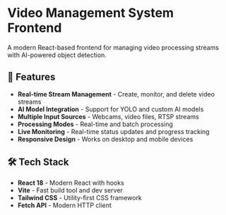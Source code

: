 # Video Management System Frontend

A modern React-based frontend for managing video processing streams with AI-powered object detection.

## 🚀 Features

- **Real-time Stream Management** - Create, monitor, and delete video streams
- **AI Model Integration** - Support for YOLO and custom AI models
- **Multiple Input Sources** - Webcams, video files, RTSP streams
- **Processing Modes** - Real-time and batch processing
- **Live Monitoring** - Real-time status updates and progress tracking
- **Responsive Design** - Works on desktop and mobile devices

## 🛠️ Tech Stack

- **React 18** - Modern React with hooks
- **Vite** - Fast build tool and dev server
- **Tailwind CSS** - Utility-first CSS framework
- **Fetch API** - Modern HTTP client


